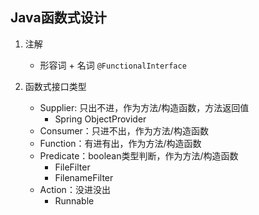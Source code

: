 ## Java函数式设计

1. 注解
    - 形容词 + 名词 `@FunctionalInterface`

2. 函数式接口类型
    - Supplier: 只出不进，作为方法/构造函数，方法返回值
        - Spring ObjectProvider
    - Consumer：只进不出，作为方法/构造函数
    - Function：有进有出，作为方法/构造函数
    - Predicate：boolean类型判断，作为方法/构造函数
        - FileFilter
        - FilenameFilter
    - Action：没进没出
        - Runnable
        
